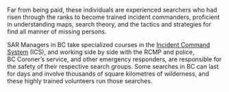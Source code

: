 Far from being paid, these individuals are experienced searchers who had risen through the ranks to become trained incident commanders, proficient in understanding maps, search theory, and the tactics and strategies for find all manner of missing persons.

SAR Managers in BC take specialized courses in the [Incident Command System](http://en.wikipedia.org/wiki/Incident_Command_System) (ICS), and working side by side with the RCMP and police, BC Coroner’s service, and other emergency responders, are responsible for the safety of their respective search groups. Some searches in BC can last for days and involve thousands of square kilometres of wilderness, and these highly trained volunteers run those searches.
